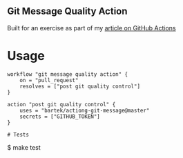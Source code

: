 Git Message Quality Action
------------------------

Built for an exercise as part of my [article on GitHub Actions](WIP)

# Usage

```
workflow "git message quality action" {
    on = "pull_request"
    resolves = ["post git quality control"]
}

action "post git quality control" {
    uses = "bartek/actiong-git-message@master"
    secrets = ["GITHUB_TOKEN"]
}

# Tests

```
$ make test
```
